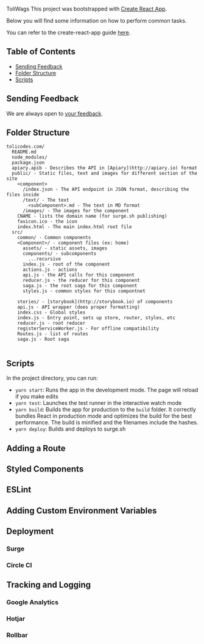 ToliWags
This project was bootstrapped with [Create React App](https://github.com/facebookincubator/create-react-app).

Below you will find some information on how to perform common tasks.

You can refer to the create-react-app guide [here](https://github.com/facebookincubator/create-react-app/blob/master/packages/react-scripts/template/README.md).

## Table of Contents

- [Sending Feedback](#sending-feedback)
- [Folder Structure](#folder-structure)
- [Scripts](#scripts)

## Sending Feedback

We are always open to [your feedback](https://github.com/tolicodes/tolicodes.com/issues).

## Folder Structure
```
tolicodes.com/
  README.md
  node_modules/
  package.json
  apiary.apib - Describes the API in [Apiary](http://apiary.io) format
  public/ - Static files, text and images for different section of the site
    <component>
      /index.json - The API endpoint in JSON format, describing the files inside
      /text/ - The text
        <subComponent>.md - The text in MD format
      /images/ - The images for the component
    CNAME - lists the domain name (for surge.sh publishing)
    favicon.ico - the icon
    index.html - The main index.html root file
  src/
    common/ - Common components
    <Component>/ - component files (ex: home)
      assets/ - static assets, images
      components/ - subcomponents
        ...recursive
      index.js - root of the component
      actions.js - actions
      api.js - the API calls for this component
      reducer.js - the reducer for this component
      saga.js - the root saga for this component
      styles.js - common styles for this compontnet

    stories/ - [storybook](http://storybook.io) of components
    api.js - API wrapper (does proper formatting)
    index.css - Global styles
    index.js - Entry point, sets up store, router, styles, etc
    reducer.js - root reducer
    registerServiceWorker.js - For offline compatibility
    Routes.js - list of routes
    saga.js - Root saga
  
```

## Scripts

In the project directory, you can run:
* `yarn start`: Runs the app in the development mode. The page will reload if you make edits
* `yarn test`: Launches the test runner in the interactive watch mode
* `yarn build`: Builds the app for production to the `build` folder. It correctly bundles React in production mode and optimizes the build for the best performance. The build is minified and the filenames include the hashes.
* `yarn deploy`: Builds and deploys to surge.sh

## Adding a Route

## Styled Components

## ESLint

## Adding Custom Environment Variables

## Deployment
### Surge

### Circle CI

## Tracking and Logging
### Google Analytics

### Hotjar

### Rollbar
